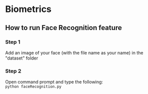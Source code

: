 # Biometrics

## How to run Face Recognition feature

### Step 1
Add an image of your face (with the file name as your name) in the "dataset" folder

### Step 2
Open command prompt and type the following:  
```python faceRecognition.py```